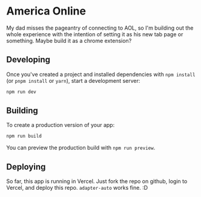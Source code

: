 # America Online

My dad misses the pageantry of connecting to AOL, so I'm building out the whole experience with the intention of setting it as his new tab page or something. Maybe build it as a chrome extension?

## Developing

Once you've created a project and installed dependencies with `npm install` (or `pnpm install` or `yarn`), start a development server:

```bash
npm run dev
```

## Building

To create a production version of your app:

```bash
npm run build
```

You can preview the production build with `npm run preview`.

## Deploying

So far, this app is running in Vercel. Just fork the repo on github, login to Vercel, and deploy this repo. `adapter-auto` works fine. :D